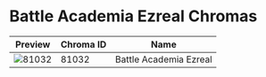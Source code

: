 # Battle Academia Ezreal Chromas



| Preview | Chroma ID | Name |
|---------|-----------|------|
| ![81032](https://raw.communitydragon.org/latest/plugins/rcp-be-lol-game-data/global/default/v1/champion-chroma-images/81/81032.png) | 81032 | Battle Academia Ezreal |